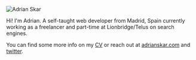 ![Adrian Skar](https://adrianskar.com/logos/adskar-negro.svg)

Hi! I'm Adrian. A self-taught web developer from Madrid, Spain currently working as a freelancer and part-time at Lionbridge/Telus on search engines.

You can find some more info on my [CV](https://github.com/AdrianSkar/cv) or reach out at [adrianskar.com](https://adrianskar.com) and [twitter](https://twitter.com/AdrianSkar).
